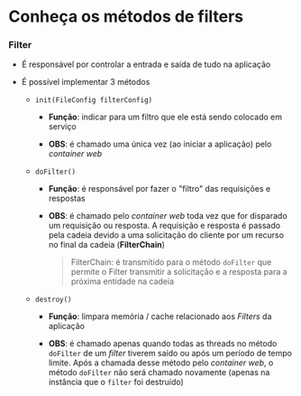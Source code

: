 # Conheça os métodos de filters

### Filter

* É responsável por controlar a entrada e saída de tudo na aplicação

* É possível implementar 3 métodos 

  * `init(FileConfig filterConfig)`

    * **Função**: indicar para um filtro que ele está sendo colocado em serviço

    * **OBS**: é chamado uma única vez (ao iniciar a aplicação) pelo *container web*

  * `doFilter()`

    * **Função**: é responsável por fazer o "filtro" das requisições e respostas

    * **OBS**: é chamado pelo *container web* toda vez que for disparado um requisição ou resposta. A requisição e resposta é passado pela cadeia devido a uma solicitação do cliente por um recurso no final da cadeia (**FilterChain**)

      > FilterChain: é transmitido para o método `doFilter` que permite o Filter transmitir a solicitação e a resposta para a próxima entidade na cadeia

  * `destroy()`

    * **Função**: limpara memória / cache relacionado aos *Filters* da aplicação

    * **OBS**: é chamado apenas quando todas as threads no método `doFilter` de um *filter* tiverem saído ou após um período de tempo limite. Após a chamada desse método pelo *container web*, o método `doFilter` não será chamado novamente (apenas na instância que o `filter` foi destruído)
  